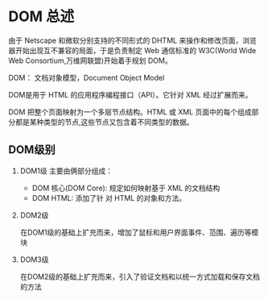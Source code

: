 # DOM 总述

由于 Netscape 和微软分别支持的不同形式的 DHTML 来操作和修改页面，浏览器开始出现互不兼容的局面，于是负责制定 Web 通信标准的 W3C(World Wide Web Consortium,万维网联盟)开始着手规划 DOM。

DOM： 文档对象模型，Document Object Model

DOM是用于 HTML 的应用程序编程接口（API）。它针对 XML 经过扩展而来。

DOM 把整个页面映射为一个多层节点结构。HTML 或 XML 页面中的每个组成部分都是某种类型的节点,这些节点又包含着不同类型的数据。


## DOM级别

1. DOM1级
	主要由俩部分组成：
	+ DOM 核心(DOM Core): 规定如何映射基于 XML 的文档结构
	+ DOM HTML: 添加了针 对 HTML 的对象和方法。
	
2. DOM2级

	在DOM1级的基础上扩充而来，增加了鼠标和用户界面事件、范围、遍历等模块
	
3. DOM3级

	在DOM2级的基础上扩充而来，引入了验证文档和以统一方式加载和保存文档的方法

